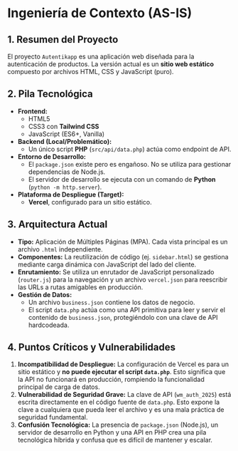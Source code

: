 # Ingeniería de Contexto (AS-IS)

## 1. Resumen del Proyecto

El proyecto `Autentikapp` es una aplicación web diseñada para la autenticación de productos. La versión actual es un **sitio web estático** compuesto por archivos HTML, CSS y JavaScript (puro).

## 2. Pila Tecnológica

- **Frontend:**
  - HTML5
  - CSS3 con **Tailwind CSS**
  - JavaScript (ES6+, Vanilla)
- **Backend (Local/Problemático):**
  - Un único script **PHP** (`src/api/data.php`) actúa como endpoint de API.
- **Entorno de Desarrollo:**
  - El `package.json` existe pero es engañoso. No se utiliza para gestionar dependencias de Node.js.
  - El servidor de desarrollo se ejecuta con un comando de **Python** (`python -m http.server`).
- **Plataforma de Despliegue (Target):**
  - **Vercel**, configurado para un sitio estático.

## 3. Arquitectura Actual

- **Tipo:** Aplicación de Múltiples Páginas (MPA). Cada vista principal es un archivo `.html` independiente.
- **Componentes:** La reutilización de código (ej. `sidebar.html`) se gestiona mediante carga dinámica con JavaScript del lado del cliente.
- **Enrutamiento:** Se utiliza un enrutador de JavaScript personalizado (`router.js`) para la navegación y un archivo `vercel.json` para reescribir las URLs a rutas amigables en producción.
- **Gestión de Datos:**
  - Un archivo `business.json` contiene los datos de negocio.
  - El script `data.php` actúa como una API primitiva para leer y servir el contenido de `business.json`, protegiéndolo con una clave de API hardcodeada.

## 4. Puntos Críticos y Vulnerabilidades

1.  **Incompatibilidad de Despliegue:** La configuración de Vercel es para un sitio estático y **no puede ejecutar el script `data.php`**. Esto significa que la API no funcionará en producción, rompiendo la funcionalidad principal de carga de datos.
2.  **Vulnerabilidad de Seguridad Grave:** La clave de API (`wm_auth_2025`) está escrita directamente en el código fuente de `data.php`. Esto expone la clave a cualquiera que pueda leer el archivo y es una mala práctica de seguridad fundamental.
3.  **Confusión Tecnológica:** La presencia de `package.json` (Node.js), un servidor de desarrollo en Python y una API en PHP crea una pila tecnológica híbrida y confusa que es difícil de mantener y escalar.
